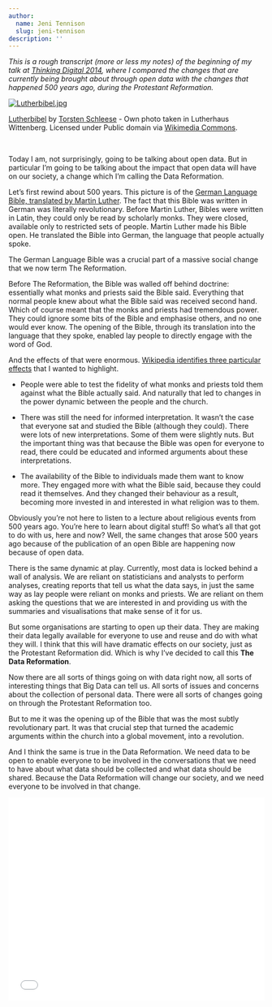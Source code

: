 ```yaml
---
author:
  name: Jeni Tennison
  slug: jeni-tennison
description: ''
---
```


<p><em>This is a rough transcript (more or less my notes) of the beginning of my talk at <a rel="external" href="http://www.thinkingdigital.co.uk/">Thinking Digital 2014</a>, where I compared the changes that are currently being brought about through open data with the changes that happened 500 years ago, during the Protestant Reformation.</em></p>

<p><a href="http://commons.wikimedia.org/wiki/File:Lutherbibel.jpg#mediaviewer/File:Lutherbibel.jpg"><img src="http://upload.wikimedia.org/wikipedia/commons/0/03/Lutherbibel.jpg" alt="Lutherbibel.jpg" /></a></p>
<figcaption><a href="http://commons.wikimedia.org/wiki/File:Lutherbibel.jpg#mediaviewer/File:Lutherbibel.jpg">Lutherbibel</a> by <a href="//commons.wikimedia.org/wiki/User:Torsten_Schleese" title="User:Torsten Schleese">Torsten Schleese</a> - Own photo taken in Lutherhaus Wittenberg. Licensed under Public domain via <a href="//commons.wikimedia.org/wiki/">Wikimedia Commons</a>.</figcaption>
<p><br /></p>

<p>Today I am, not surprisingly, going to be talking about open data. But in particular I&rsquo;m going to be talking about the impact that open data will have on our society, a change which I&rsquo;m calling the Data Reformation.</p>

<p>Let&rsquo;s first rewind about 500 years. This picture is of the <a rel="external" href="http://en.wikipedia.org/wiki/Luther_Bible">German Language Bible, translated by Martin Luther</a>. The fact that this Bible was written in German was literally revolutionary. Before Martin Luther, Bibles were written in Latin, they could only be read by scholarly monks. They were closed, available only to restricted sets of people. Martin Luther made his Bible open. He translated the Bible into German, the language that people actually spoke.</p>

<p>The German Language Bible was a crucial part of a massive social change that we now term The Reformation.</p>

<p>Before The Reformation, the Bible was walled off behind doctrine: essentially what monks and priests said the Bible said. Everything that normal people knew about what the Bible said was received second hand. Which of course meant that the monks and priests had tremendous power. They could ignore some bits of the Bible and emphasise others, and no one would ever know. The opening of the Bible, through its translation into the language that they spoke, enabled lay people to directly engage with the word of God.</p>

<p>And the effects of that were enormous. <a rel="external" href="http://en.wikipedia.org/wiki/The_Ninety-Five_Theses#Reaction">Wikipedia identifies three particular effects</a> that I wanted to highlight.</p>

<ul>
  <li>
    <p>People were able to test the fidelity of what monks and priests told them against what the Bible actually said. And naturally that led to changes in the power dynamic between the people and the church.</p>
  </li>
  <li>
    <p>There was still the need for informed interpretation. It wasn&rsquo;t the case that everyone sat and studied the Bible (although they could). There were lots of new interpretations. Some of them were slightly nuts. But the important thing was that because the Bible was open for everyone to read, there could be educated and informed arguments about these interpretations.</p>
  </li>
  <li>
    <p>The availability of the Bible to individuals made them want to know more. They engaged more with what the Bible said, because they could read it themselves. And they changed their behaviour as a result, becoming more invested in and interested in what religion was to them.</p>
  </li>
</ul>

<p>Obviously you&rsquo;re not here to listen to a lecture about religious events from 500 years ago. You&rsquo;re here to learn about digital stuff! So what&rsquo;s all that got to do with us, here and now? Well, the same changes that arose 500 years ago because of the publication of an open Bible are happening now because of open data.</p>

<p>There is the same dynamic at play. Currently, most data is locked behind a wall of analysis. We are reliant on statisticians and analysts to perform analyses, creating reports that tell us what the data says, in just the same way as lay people were reliant on monks and priests. We are reliant on them asking the questions that we are interested in and providing us with the summaries and visualisations that make sense of it for us.</p>

<p>But some organisations are starting to open up their data. They are making their data legally available for everyone to use and reuse and do with what they will. I think that this will have dramatic effects on our society, just as the Protestant Reformation did. Which is why I&rsquo;ve decided to call this <strong>The Data Reformation</strong>.</p>

<p>Now there are all sorts of things going on with data right now, all sorts of interesting things that Big Data can tell us. All sorts of issues and concerns about the collection of personal data. There were all sorts of changes going on through the Protestant Reformation too.</p>

<p>But to me it was the opening up of the Bible that was the most subtly revolutionary part. It was that crucial step that turned the academic arguments within the church into a global movement, into a revolution.</p>

<p>And I think the same is true in the Data Reformation. We need data to be open to enable everyone to be involved in the conversations that we need to have about what data should be collected and what data should be shared. Because the Data Reformation will change our society, and we need everyone to be involved in that change.</p>

<iframe class="scribd_iframe_embed" src="//www.scribd.com/embeds/228408962/content?start_page=1&amp;view_mode=slideshow&amp;access_key=key-bDgf0cc3XNiKxfTt26c0&amp;show_recommendations=false" data-auto-height="false" data-aspect-ratio="1.7790927021696252" scrolling="no" id="doc_46385" width="100%" height="400" frameborder="0"></iframe>
